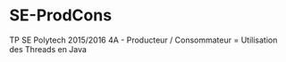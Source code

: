 # SE-ProdCons
TP SE Polytech 2015/2016 4A - Producteur / Consommateur = Utilisation des Threads en Java
